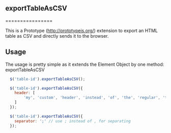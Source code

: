 ## exportTableAsCSV
================

This is a Prototype (http://prototypejs.org/) extension to export an HTML table as CSV and directly sends it to the browser.

## Usage

The usage is pretty simple as it extends the Element Object by one method: exportTableAsCSV

```js
  $('table-id').exportTableAsCSV();
```

```js
  $('table-id').exportTableAsCSV({
  	header: [
		'my', 'custom', 'header', 'instead', 'of', 'the', 'regular', 'th', 'header'
	]
  });
```

```js
  $('table-id').exportTableAsCSV({
  	separator: ';' // use ; instead of , for separating
  });
```